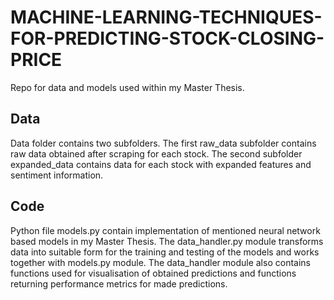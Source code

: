 # MACHINE-LEARNING-TECHNIQUES-FOR-PREDICTING-STOCK-CLOSING-PRICE
Repo for data and models used within my Master Thesis.
## Data
Data folder contains two subfolders. The first raw_data subfolder contains raw data obtained after scraping for each stock.
The second subfolder expanded_data contains data for each stock with expanded features and sentiment information.
## Code
Python file models.py contain implementation of mentioned neural network based models in my Master Thesis.
The data_handler.py module transforms data into suitable form for the training and testing of the models and works together with models.py module.
The data_handler module also contains functions used for visualisation of obtained predictions and functions returning performance metrics for made predictions.